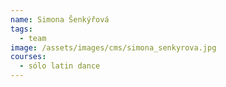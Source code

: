 ```yaml
---
name: Simona Šenkýřová
tags:
  - team
image: /assets/images/cms/simona_senkyrova.jpg
courses:
  - sólo latin dance
---
```

